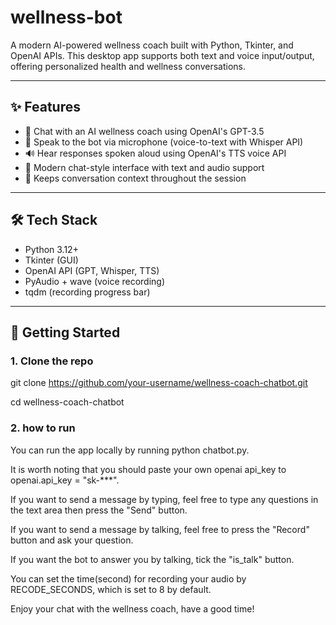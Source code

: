 # wellness-bot
A modern AI-powered wellness coach built with Python, Tkinter, and OpenAI APIs. This desktop app supports both text and voice input/output, offering personalized health and wellness conversations.

---

## ✨ Features

- 🧠 Chat with an AI wellness coach using OpenAI's GPT-3.5
- 🎤 Speak to the bot via microphone (voice-to-text with Whisper API)
- 🔊 Hear responses spoken aloud using OpenAI's TTS voice API
- 💬 Modern chat-style interface with text and audio support
- 🔁 Keeps conversation context throughout the session

---

## 🛠️ Tech Stack

- Python 3.12+
- Tkinter (GUI)
- OpenAI API (GPT, Whisper, TTS)
- PyAudio + wave (voice recording)
- tqdm (recording progress bar)

---

## 🚀 Getting Started

### 1. Clone the repo

git clone https://github.com/your-username/wellness-coach-chatbot.git


cd wellness-coach-chatbot

### 2. how to run
You can run the app locally by running python chatbot.py.

It is worth noting that you should paste your own openai api_key to openai.api_key = "sk-***".

If you want to send a message by typing, feel free to type any questions in the text area then press the "Send" button.

If you want to send a message by talking, feel free to press the "Record" button and ask your question.

If you want the bot to answer you by talking, tick the "is_talk" button.

You can set the time(second) for recording your audio by RECODE_SECONDS, which is set to 8 by default.

Enjoy your chat with the wellness coach, have a good time!
